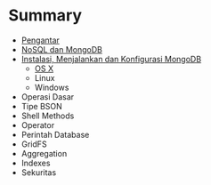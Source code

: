 # Summary

* [Pengantar](README.md)
* [NoSQL dan MongoDB](nosql_dan_mongodb.md)
* [Instalasi, Menjalankan dan Konfigurasi MongoDB](instalasi.md)
   * [OS X](instalasi_os_x.md)
   * Linux
   * Windows
* Operasi Dasar
* Tipe BSON
* Shell Methods
* Operator
* Perintah Database
* GridFS
* Aggregation
* Indexes
* Sekuritas
